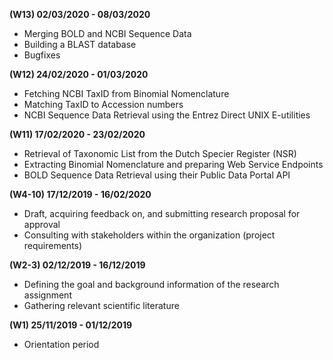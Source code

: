 **(W13) 02/03/2020 - 08/03/2020**
- Merging BOLD and NCBI Sequence Data
- Building a BLAST database
- Bugfixes

**(W12) 24/02/2020 - 01/03/2020**
- Fetching NCBI TaxID from Binomial Nomenclature
- Matching TaxID to Accession numbers
- NCBI Sequence Data Retrieval using the Entrez Direct UNIX E-utilities

**(W11) 17/02/2020 - 23/02/2020**
- Retrieval of Taxonomic List from the Dutch Specier Register (NSR)
- Extracting Binomial Nomenclature and preparing Web Service Endpoints
- BOLD Sequence Data Retrieval using their Public Data Portal API

**(W4-10) 17/12/2019 - 16/02/2020**
- Draft, acquiring feedback on, and submitting research proposal for approval
- Consulting with stakeholders within the organization (project requirements)

**(W2-3) 02/12/2019 - 16/12/2019**
- Defining the goal and background information of the research assignment
- Gathering relevant scientific literature

**(W1) 25/11/2019 - 01/12/2019**
- Orientation period
